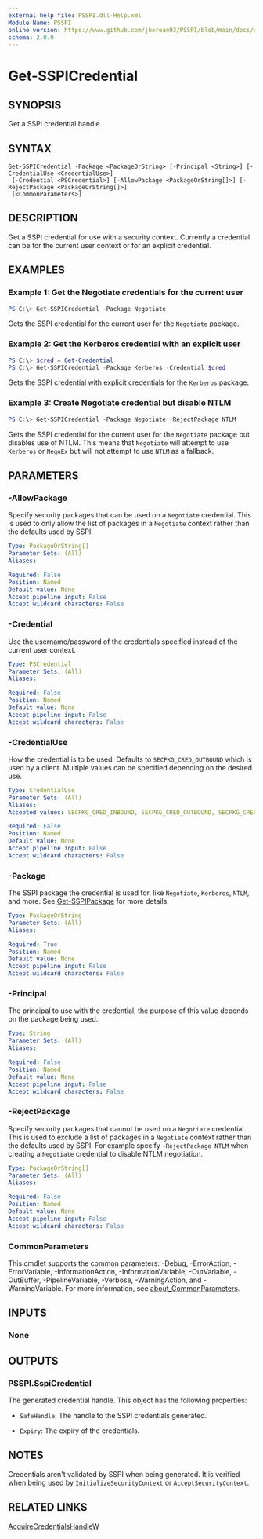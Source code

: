 ```yaml
---
external help file: PSSPI.dll-Help.xml
Module Name: PSSPI
online version: https://www.github.com/jborean93/PSSPI/blob/main/docs/en-US/Get-SSPICredential.md
schema: 2.0.0
---
```


# Get-SSPICredential

## SYNOPSIS
Get a SSPI credential handle.

## SYNTAX

```
Get-SSPICredential -Package <PackageOrString> [-Principal <String>] [-CredentialUse <CredentialUse>]
 [-Credential <PSCredential>] [-AllowPackage <PackageOrString[]>] [-RejectPackage <PackageOrString[]>]
 [<CommonParameters>]
```

## DESCRIPTION
Get a SSPI credential for use with a security context.
Currently a credential can be for the current user context or for an explicit credential.

## EXAMPLES

### Example 1: Get the Negotiate credentials for the current user
```powershell
PS C:\> Get-SSPICredential -Package Negotiate
```

Gets the SSPI credential for the current user for the `Negotiate` package.

### Example 2: Get the Kerberos credential with an explicit user
```powershell
PS C:\> $cred = Get-Credential
PS C:\> Get-SSPICredential -Package Kerberos -Credential $cred
```

Gets the SSPI credential with explicit credentials for the `Kerberos` package.

### Example 3: Create Negotiate credential but disable NTLM
```powershell
PS C:\> Get-SSPICredential -Package Negotiate -RejectPackage NTLM
```

Gets the SSPI credential for the current user for the `Negotiate` package but disables use of NTLM.
This means that `Negotiate` will attempt to use `Kerberos` or `NegoEx` but will not attempt to use `NTLM` as a fallback.

## PARAMETERS

### -AllowPackage
Specify security packages that can be used on a `Negotiate` credential.
This is used to only allow the list of packages in a `Negotiate` context rather than the defaults used by SSPI.

```yaml
Type: PackageOrString[]
Parameter Sets: (All)
Aliases:

Required: False
Position: Named
Default value: None
Accept pipeline input: False
Accept wildcard characters: False
```

### -Credential
Use the username/password of the credentials specified instead of the current user context.

```yaml
Type: PSCredential
Parameter Sets: (All)
Aliases:

Required: False
Position: Named
Default value: None
Accept pipeline input: False
Accept wildcard characters: False
```

### -CredentialUse
How the credential is to be used.
Defaults to `SECPKG_CRED_OUTBOUND` which is used by a client.
Multiple values can be specified depending on the desired use.

```yaml
Type: CredentialUse
Parameter Sets: (All)
Aliases:
Accepted values: SECPKG_CRED_INBOUND, SECPKG_CRED_OUTBOUND, SECPKG_CRED_BOTH, SECPKG_CRED_DEFAULT, SECPKG_CRED_AUTOLOGON_RESTRICTED, SECPKG_CRED_PROCESS_POLICY_ONLY

Required: False
Position: Named
Default value: None
Accept pipeline input: False
Accept wildcard characters: False
```

### -Package
The SSPI package the credential is used for, like `Negotiate`, `Kerberos`, `NTLM`, and more.
See [Get-SSPIPackage](./Get-SSPIPackage.md) for more details.

```yaml
Type: PackageOrString
Parameter Sets: (All)
Aliases:

Required: True
Position: Named
Default value: None
Accept pipeline input: False
Accept wildcard characters: False
```

### -Principal
The principal to use with the credential, the purpose of this value depends on the package being used.


```yaml
Type: String
Parameter Sets: (All)
Aliases:

Required: False
Position: Named
Default value: None
Accept pipeline input: False
Accept wildcard characters: False
```

### -RejectPackage
Specify security packages that cannot be used on a `Negotiate` credential.
This is used to exclude a list of packages in a `Negotiate` context rather than the defaults used by SSPI.
For example specify `-RejectPackage NTLM` when creating a `Negotiate` credential to disable NTLM negotiation.

```yaml
Type: PackageOrString[]
Parameter Sets: (All)
Aliases:

Required: False
Position: Named
Default value: None
Accept pipeline input: False
Accept wildcard characters: False
```

### CommonParameters
This cmdlet supports the common parameters: -Debug, -ErrorAction, -ErrorVariable, -InformationAction, -InformationVariable, -OutVariable, -OutBuffer, -PipelineVariable, -Verbose, -WarningAction, and -WarningVariable. For more information, see [about_CommonParameters](http://go.microsoft.com/fwlink/?LinkID=113216).

## INPUTS

### None
## OUTPUTS

### PSSPI.SspiCredential
The generated credential handle. This object has the following properties:

+ `SafeHandle`: The handle to the SSPI credentials generated.

+ `Expiry`: The expiry of the credentials.

## NOTES
Credentials aren't validated by SSPI when being generated.
It is verified when being used by `InitializeSecurityContext` or `AcceptSecurityContext`.

## RELATED LINKS

[AcquireCredentialsHandleW](https://docs.microsoft.com/en-us/windows/win32/secauthn/acquirecredentialshandle--general)
